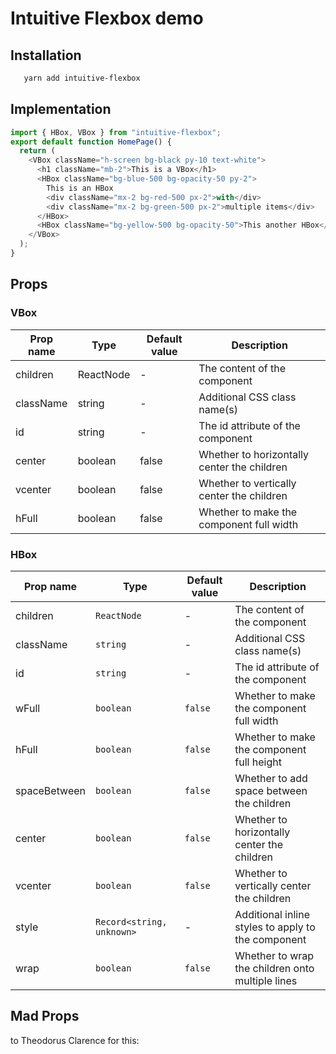 # Intuitive Flexbox demo

## Installation

```bash
   yarn add intuitive-flexbox
```

## Implementation

```typescript
import { HBox, VBox } from "intuitive-flexbox";
export default function HomePage() {
  return (
    <VBox className="h-screen bg-black py-10 text-white">
      <h1 className="mb-2">This is a VBox</h1>
      <HBox className="bg-blue-500 bg-opacity-50 py-2">
        This is an HBox
        <div className="mx-2 bg-red-500 px-2">with</div>
        <div className="mx-2 bg-green-500 px-2">multiple items</div>
      </HBox>
      <HBox className="bg-yellow-500 bg-opacity-50">This another HBox</HBox>
    </VBox>
  );
}
```

## Props

### VBox

| Prop name | Type      | Default value | Description                                 |
| --------- | --------- | ------------- | ------------------------------------------- |
| children  | ReactNode | -             | The content of the component                |
| className | string    | -             | Additional CSS class name(s)                |
| id        | string    | -             | The id attribute of the component           |
| center    | boolean   | false         | Whether to horizontally center the children |
| vcenter   | boolean   | false         | Whether to vertically center the children   |
| hFull     | boolean   | false         | Whether to make the component full width    |

### HBox

| Prop name    | Type                      | Default value | Description                                        |
| ------------ | ------------------------- | ------------- | -------------------------------------------------- |
| children     | `ReactNode`               | -             | The content of the component                       |
| className    | `string`                  | -             | Additional CSS class name(s)                       |
| id           | `string`                  | -             | The id attribute of the component                  |
| wFull        | `boolean`                 | `false`       | Whether to make the component full width           |
| hFull        | `boolean`                 | `false`       | Whether to make the component full height          |
| spaceBetween | `boolean`                 | `false`       | Whether to add space between the children          |
| center       | `boolean`                 | `false`       | Whether to horizontally center the children        |
| vcenter      | `boolean`                 | `false`       | Whether to vertically center the children          |
| style        | `Record<string, unknown>` | -             | Additional inline styles to apply to the component |
| wrap         | `boolean`                 | `false`       | Whether to wrap the children onto multiple lines   |

## Mad Props

  <p>to Theodorus Clarence for this: <a href="https://github.com/theodorusclarence/ts-nextjs-tailwind-starter"></a></p>
